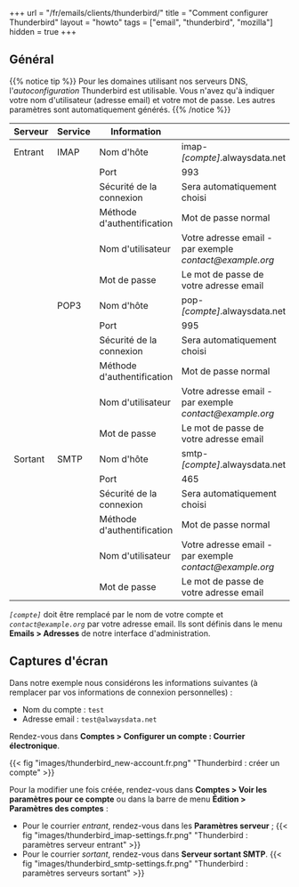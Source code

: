 +++
url = "/fr/emails/clients/thunderbird/"
title = "Comment configurer Thunderbird"
layout = "howto"
tags = ["email", "thunderbird", "mozilla"]
hidden = true
+++

## Général

{{% notice tip %}}
Pour les domaines utilisant nos serveurs DNS, l'*autoconfiguration* Thunderbird est utilisable. Vous n'avez qu'à indiquer votre nom d'utilisateur (adresse email) et votre mot de passe. Les autres paramètres sont automatiquement générés.
{{% /notice %}}

|Serveur|Service|Information||
|---|---|---|---|
|Entrant|IMAP|Nom d'hôte|imap-*[compte]*.alwaysdata.net|
|||Port|993|
|||Sécurité de la connexion|Sera automatiquement choisi|
|||Méthode d'authentification|Mot de passe normal|
|||Nom d'utilisateur|Votre adresse email - par exemple *contact\@example.org*|
|||Mot de passe|Le mot de passe de votre adresse email|
||POP3|Nom d'hôte| pop-*[compte]*.alwaysdata.net|
|||Port| 995|
|||Sécurité de la connexion|Sera automatiquement choisi|
|||Méthode d'authentification|Mot de passe normal|
|||Nom d'utilisateur|Votre adresse email - par exemple *contact\@example.org*|
|||Mot de passe|Le mot de passe de votre adresse email|
|Sortant|SMTP|Nom d'hôte|smtp-*[compte]*.alwaysdata.net|
|||Port|465|
|||Sécurité de la connexion|Sera automatiquement choisi|
|||Méthode d'authentification|Mot de passe normal|
|||Nom d'utilisateur|Votre adresse email - par exemple *contact\@example.org*|
|||Mot de passe|Le mot de passe de votre adresse email|


*`[compte]`* doit être remplacé par le nom de votre compte et *`contact@example.org`* par votre adresse email. Ils sont définis dans le menu **Emails > Adresses** de notre interface d'administration.

## Captures d'écran

Dans notre exemple nous considérons les informations suivantes (à remplacer par vos informations de connexion personnelles) :

- Nom du compte : `test`
- Adresse email : `test@alwaysdata.net`

Rendez-vous dans **Comptes > Configurer un compte : Courrier électronique**.

{{< fig "images/thunderbird_new-account.fr.png" "Thunderbird : créer un compte" >}}

Pour la modifier une fois créée, rendez-vous dans **Comptes > Voir les paramètres pour ce compte** ou dans la barre de menu **Édition > Paramètres des comptes** :

- Pour le courrier _entrant_, rendez-vous dans les **Paramètres serveur** ;
{{< fig "images/thunderbird_imap-settings.fr.png" "Thunderbird : paramètres serveur entrant" >}}
- Pour le courrier _sortant_, rendez-vous dans **Serveur sortant SMTP**.
{{< fig "images/thunderbird_smtp-settings.fr.png" "Thunderbird : paramètres serveurs sortant" >}}

